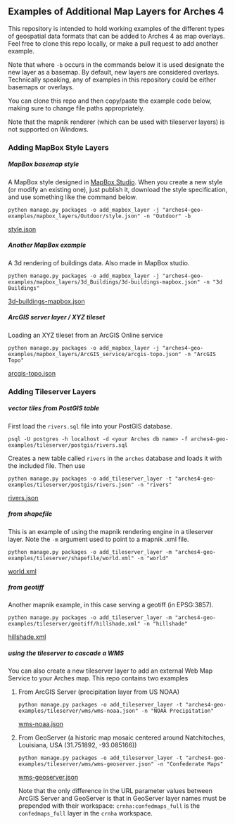 ## Examples of Additional Map Layers for Arches 4

This repository is intended to hold working examples of the different types of geospatial data formats that can be added to Arches 4 as map overlays. Feel free to clone this repo locally, or make a pull request to add another example.

Note that where `-b` occurs in the commands below it is used designate the new layer as a basemap. By default, new layers are considered overlays. Technically speaking, any of examples in this repository could be either basemaps or overlays.

You can clone this repo and then copy/paste the example code below, making sure to change file paths appropriately.

Note that the mapnik renderer (which can be used with tileserver layers) is not supported on Windows.

### Adding MapBox Style Layers

##### MapBox basemap style

A MapBox style designed in [MapBox Studio](https://www.mapbox.com/studio/). When you create a new style (or modify an existing one), just publish it, download the style specification, and use something like the command below.

`python manage.py packages -o add_mapbox_layer -j "arches4-geo-examples/mapbox_layers/Outdoor/style.json" -n "Outdoor" -b`

[style.json](https://github.com/legiongis/arches4-geo-examples/blob/master/mapbox_layers/Outdoors/style.json)

##### Another MapBox example

A 3d rendering of buildings data. Also made in MapBox studio.

`python manage.py packages -o add_mapbox_layer -j "arches4-geo-examples/mapbox_layers/3d_Buildings/3d-buildings-mapbox.json" -n "3d Buildings"`

[3d-buildings-mapbox.json](https://github.com/legiongis/arches4-geo-examples/blob/master/mapbox_layers/3d_Buildings/3d-buildings-mapbox.json)

##### ArcGIS server layer / XYZ tileset

Loading an XYZ tileset from an ArcGIS Online service

`python manage.py packages -o add_mapbox_layer -j "arches4-geo-examples/mapbox_layers/ArcGIS_service/arcgis-topo.json" -n "ArcGIS Topo"`

[arcgis-topo.json](https://github.com/legiongis/arches4-geo-examples/blob/master/mapbox_layers/ArcGIS_service/arcgis-topo.json)

### Adding Tileserver Layers

##### vector tiles from PostGIS table

First load the `rivers.sql` file into your PostGIS database.

`psql -U postgres -h localhost -d <your Arches db name> -f arches4-geo-examples/tileserver/postgis/rivers.sql`

Creates a new table called `rivers` in the `arches` database and loads it with the included file. Then use

`python manage.py packages -o add_tileserver_layer -t "arches4-geo-examples/tileserver/postgis/rivers.json" -n "rivers"`

[rivers.json](https://github.com/legiongis/arches4-geo-examples/blob/master/tileserver/postgis/rivers.json)

##### from shapefile

This is an example of using the mapnik rendering engine in a tileserver layer. Note the `-m` argument used to point to a mapnik .xml file.

`python manage.py packages -o add_tileserver_layer -m "arches4-geo-examples/tileserver/shapefile/world.xml" -n "world"`

[world.xml](https://github.com/legiongis/arches4-geo-examples/blob/master/tileserver/shapefile/world.xml)

##### from geotiff

Another mapnik example, in this case serving a geotiff (in EPSG:3857).

`python manage.py packages -o add_tileserver_layer -m "arches4-geo-examples/tileserver/geotiff/hillshade.xml" -n "hillshade"`

[hillshade.xml](https://github.com/legiongis/arches4-geo-examples/blob/master/tileserver/geotiff/hillshade.xml)

##### using the tileserver to cascade a WMS

You can also create a new tileserver layer to add an external Web Map Service to your Arches map. This repo contains two examples

1. From ArcGIS Server (precipitation layer from US NOAA)

    `python manage.py packages -o add_tileserver_layer -t "arches4-geo-examples/tileserver/wms/wms-noaa.json" -n "NOAA Precipitation"`

    [wms-noaa.json](https://github.com/legiongis/arches4-geo-examples/blob/master/tileserver/wms/wms-noaa.json)

2. From GeoServer (a historic map mosaic centered around Natchitoches, Louisiana, USA (31.751892, -93.085166))

    `python manage.py packages -o add_tileserver_layer -t "arches4-geo-examples/tileserver/wms/wms-geoserver.json" -n "Confederate Maps"`

    [wms-geoserver.json](https://github.com/legiongis/arches4-geo-examples/blob/master/tileserver/wms/wms-geoserver.json)

    Note that the only difference in the URL parameter values between ArcGIS Server and GeoServer is that in GeoServer layer names must be prepended with their workspace: `crnha:confedmaps_full` is the `confedmaps_full` layer in the `crnha` workspace.
